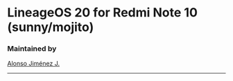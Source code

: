 # LineageOS 20 for Redmi Note 10 (sunny/mojito)

### Maintained by

[Alonso Jiménez J.](https://forum.xda-developers.com/m/alonsoj636mw.11067729/)

---------------------------------------------------------------------------------
